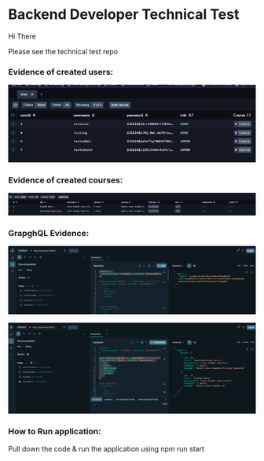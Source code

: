 # Backend Developer Technical Test
Hi There

Please see the technical test repo

### Evidence of created users:
![alt text](image.png)


### Evidence of created courses:
![alt text](image-1.png)


### GrapghQL Evidence:
![alt text](image-2.png)

![alt text](image-3.png)

### How to Run application:
Pull down the code & run the application using npm run start